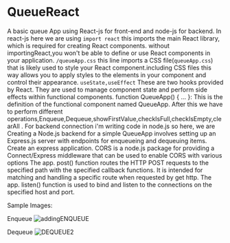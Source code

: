 # QueueReact 
A basic queue App using React-js for front-end and node-js for backend.
In react-js here we are using `import react` this imports the main React library, which is required for creating React components. without importingReact,you won't be able to define or use React
components in your application.
`/queueApp.css` this line imports a CSS file(`queueApp.css`) that is likely used to style your React component.including CSS files this way allows you to apply styles to the elements in your component and control their appearance.
`useState,useEffect` These are two hooks provided by React. They are used to manage component state and perform side effects within functional components.
function QueueApp() { ... }: This is the definition of the functional component named QueueApp.
After this we have to perform different operations,Enqueue,Dequeue,showFirstValue,checkIsFull,checkIsEmpty,clearAll .
For backend connection i'm writing code in node.js
so here, we are  Creating a Node.js backend for a simple QueueApp involves setting up an Express.js server with endpoints for enqueueing and dequeuing items. 
Create an express application.
CORS is a node.js package for providing a Connect/Express middleware that can be used to enable CORS with various options
The app. post() function routes the HTTP POST requests to the specified path with the specified callback functions.
It is intended for matching and handling a specific route when requested by get http.
The app. listen() function is used to bind and listen to the connections on the specified host and port.

Sample Images:

Enqueue
![addingENQUEUE](https://github.com/janamanchiraji/queueReact/assets/117289173/8ae156a6-b972-474e-814c-73c02cbc6684)

Dequeue
![DEQUEUE2](https://github.com/janamanchiraji/queueReact/assets/117289173/24841707-4bc3-4b59-9b9d-ca8c8d03b137)
